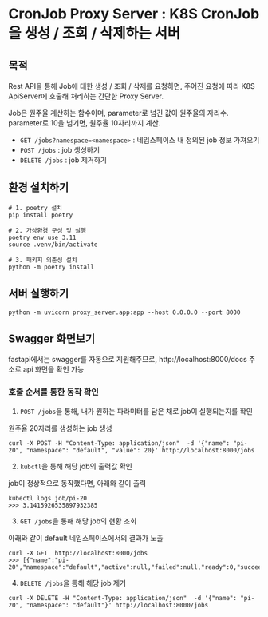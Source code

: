 # CronJob Proxy Server : K8S CronJob을 생성 / 조회 / 삭제하는 서버

## 목적

Rest API을 통해 Job에 대한 생성 / 조회 / 삭제를 요청하면, 주어진 요청에 따라 K8S ApiServer에 호출해 처리하는 간단한 Proxy Server.

Job은 원주율 계산하는 함수이며, parameter로 넘긴 값이 원주율의 자리수. parameter로 10을 넘기면, 원주율 10자리까지 계산.

* `GET /jobs?namespace=<namespace>` : 네임스페이스 내 정의된 job 정보 가져오기
* `POST /jobs` : job 생성하기
* `DELETE /jobs` : job 제거하기

## 환경 설치하기

````shell
# 1. poetry 설치 
pip install poetry

# 2. 가상환경 구성 및 실행
poetry env use 3.11 
source .venv/bin/activate

# 3. 패키지 의존성 설치
python -m poetry install
````

## 서버 실행하기

````shell
python -m uvicorn proxy_server.app:app --host 0.0.0.0 --port 8000
````

## Swagger 화면보기

fastapi에서는 swagger를 자동으로 지원해주므로, http://localhost:8000/docs 주소로 api 화면을 확인 가능

### 호출 순서를 통한 동작 확인

1. `POST /jobs`을 통해, 내가 원하는 파라미터를 담은 채로 job이 실행되는지를 확인

원주율 20자리를 생성하는 job 생성

````shell
curl -X POST -H "Content-Type: application/json"  -d '{"name": "pi-20", "namespace": "default", "value": 20}' http://localhost:8000/jobs
````

2. `kubctl`을 통해 해당 job의 출력값 확인

job이 정상적으로 동작했다면, 아래와 같이 출력

````shell
kubectl logs job/pi-20
>>> 3.1415926535897932385
````

3. `GET /jobs`을 통해 해당 job의 현황 조회

아래와 같이 default 네임스페이스에서의 결과가 노출

````shell
curl -X GET  http://localhost:8000/jobs
>>> [{"name":"pi-20","namespace":"default","active":null,"failed":null,"ready":0,"succeeded":1}]
````

4. `DELETE /jobs`을 통해 해당 job 제거

````shell
curl -X DELETE -H "Content-Type: application/json"  -d '{"name": "pi-20", "namespace": "default"}' http://localhost:8000/jobs
````